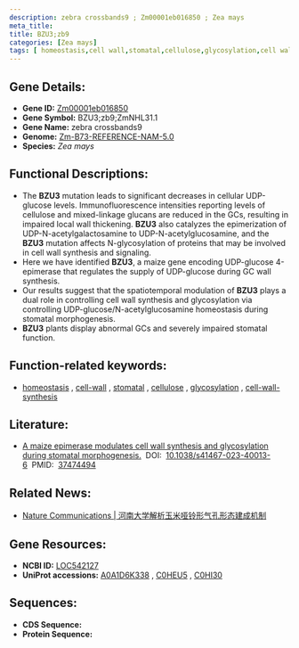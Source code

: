 ```yaml
---
description: zebra crossbands9 ; Zm00001eb016850 ; Zea mays
meta_title:
title: BZU3;zb9
categories: [Zea mays]
tags: [ homeostasis,cell wall,stomatal,cellulose,glycosylation,cell wall synthesis ]
---
```


## Gene Details:
- **Gene ID:**	[Zm00001eb016850](https://www.maizegdb.org/gene_center/gene/Zm00001eb016850)
- **Gene Symbol:** BZU3;zb9;ZmNHL31.1
- **Gene Name:** zebra crossbands9
- **Genome:** [Zm-B73-REFERENCE-NAM-5.0](https://www.maizegdb.org/genome/assembly/Zm-B73-REFERENCE-NAM-5.0)
- **Species:** *Zea mays*

## Functional Descriptions:
   - The **BZU3** mutation leads to significant decreases in cellular UDP-glucose levels. Immunofluorescence intensities reporting levels of cellulose and mixed-linkage glucans are reduced in the GCs, resulting in impaired local wall thickening. **BZU3** also catalyzes the epimerization of UDP-N-acetylgalactosamine to UDP-N-acetylglucosamine, and the **BZU3** mutation affects N-glycosylation of proteins that may be involved in cell wall synthesis and signaling.
   - Here we have identified **BZU3**, a maize gene encoding UDP-glucose 4-epimerase that regulates the supply of UDP-glucose during GC wall synthesis.
   - Our results suggest that the spatiotemporal modulation of **BZU3** plays a dual role in controlling cell wall synthesis and glycosylation via controlling UDP-glucose/N-acetylglucosamine homeostasis during stomatal morphogenesis.
   - **BZU3** plants display abnormal GCs and severely impaired stomatal function.

## Function-related keywords:
- [homeostasis](/tags/homeostasis/)&nbsp;,&nbsp;[cell-wall](/tags/cell-wall/)&nbsp;,&nbsp;[stomatal](/tags/stomatal/)&nbsp;,&nbsp;[cellulose](/tags/cellulose/)&nbsp;,&nbsp;[glycosylation](/tags/glycosylation/)&nbsp;,&nbsp;[cell-wall-synthesis](/tags/cell-wall-synthesis/)

## Literature:
   - [A maize epimerase modulates cell wall synthesis and glycosylation during stomatal morphogenesis.]( https://www.nature.com/articles/s41467-023-40013-6)&nbsp;&nbsp;DOI:&nbsp;&nbsp;[10.1038/s41467-023-40013-6](https://www.nature.com/articles/s41467-023-40013-6)&nbsp;&nbsp;PMID:&nbsp;&nbsp;[37474494](https://pubmed.ncbi.nlm.nih.gov/37474494/)

## Related News:
   - [Nature Communications | 河南大学解析玉米哑铃形气孔形态建成机制](https://mp.weixin.qq.com/s/rDWFNDoDr9OFNGohKpfKjQ)

## Gene Resources:
- **NCBI ID:** [LOC542127](https://www.ncbi.nlm.nih.gov/gene/?term=LOC542127)
- **UniProt accessions:** [A0A1D6K338](https://www.uniprot.org/uniprotkb/A0A1D6K338/entry)&nbsp;,&nbsp;[C0HEU5](https://www.uniprot.org/uniprotkb/C0HEU5/entry)&nbsp;,&nbsp;[C0HI30](https://www.uniprot.org/uniprotkb/C0HI30/entry)



## Sequences:
- **CDS Sequence:**
- **Protein Sequence:**

